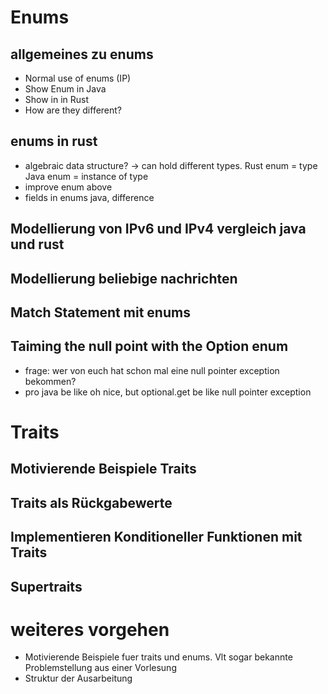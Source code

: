 # Enums
## allgemeines zu enums
- Normal use of enums (IP)
- Show Enum in Java
- Show in in Rust
- How are they different?

## enums in rust
- algebraic data structure? -> can hold different types. Rust enum = type Java enum = instance of type
- improve enum above
- fields in enums java, difference

## Modellierung von IPv6 und IPv4 vergleich java und rust
## Modellierung beliebige nachrichten
## Match Statement mit enums
## Taiming the null point with the Option enum
- frage: wer von euch hat schon mal eine null pointer exception bekommen?
- pro java be like oh nice, but optional.get be like null pointer exception


































# Traits
## Motivierende Beispiele Traits
## Traits als Rückgabewerte
## Implementieren Konditioneller Funktionen mit Traits
## Supertraits
# weiteres vorgehen
- Motivierende Beispiele fuer traits und enums. Vlt sogar bekannte Problemstellung aus einer Vorlesung
- Struktur der Ausarbeitung

